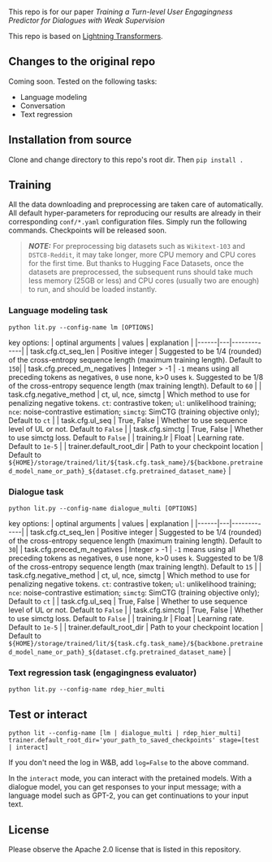 This repo is for our paper _Training a Turn-level User Engagingness Predictor for Dialogues with Weak Supervision_

This repo is based on [Lightning Transformers](https://github.com/PyTorchLightning/lightning-transformers).

## Changes to the original repo
Coming soon.
Tested on the following tasks:
* Language modeling
* Conversation
* Text regression


## Installation from source

Clone and change directory to this repo's root dir.
Then `pip install .`

## Training
All the data downloading and preprocessing are taken care of automatically.
All default hyper-parameters for reproducing our results are already in their corresponding `conf/*.yaml`
configuration files.
Simply run the following commands.
Checkpoints will be released soon.

> **_NOTE:_**  For preprocessing big datasets such as `Wikitext-103` and `DSTC8-Reddit`, it may take longer, more CPU memory and CPU cores for the first time. But thanks to Hugging Face Datasets, once the datasets are preprocessed, the subsequent runs should take much less memory (25GB or less) and CPU cores (usually two are enough) to run, and should be loaded instantly.

### Language modeling task

`python lit.py --config-name lm [OPTIONS]`

key options:
| optinal arguments | values | explanation |
|------|---|-------------|
| task.cfg.ct_seq_len | Positive integer | Suggested to be 1/4 (rounded) of the cross-entropy sequence length (maximum training length). Default to `150`|
| task.cfg.preced_m_negatives | Integer > -1 | `-1` means using all preceding tokens as negatives, `0` use none, k>0 uses `k`. Suggested to be 1/8 of the cross-entropy sequence length (max training length). Default to `60` |
| task.cfg.negative_method | ct, ul, nce, simctg | Which method to use for penalizing negative tokens. `ct`: contrastive token; `ul`: unlikelihood training; `nce`: noise-contrastive estimation; `simctg`: SimCTG (training objective only); Default to `ct` |
| task.cfg.ul_seq | True, False | Whether to use sequence level of UL or not. Default to `False` |
| task.cfg.simctg | True, False | Whether to use simctg loss. Default to `False` |
| training.lr | Float | Learning rate. Default to `1e-5` |
| trainer.default_root_dir | Path to your checkpoint location | Default to `${HOME}/storage/trained/lit/${task.cfg.task_name}/${backbone.pretrained_model_name_or_path}_${dataset.cfg.pretrained_dataset_name}` |

### Dialogue task

`python lit.py --config-name dialogue_multi [OPTIONS]`

key options:
| optinal arguments | values | explanation |
|------|---|-------------|
| task.cfg.ct_seq_len | Positive integer | Suggested to be 1/4 (rounded) of the cross-entropy sequence length (maximum training length). Default to `30`|
| task.cfg.preced_m_negatives | Integer > -1 | `-1` means using all preceding tokens as negatives, `0` use none, k>0 uses `k`. Suggested to be 1/8 of the cross-entropy sequence length (max training length). Default to `15` |
| task.cfg.negative_method | ct, ul, nce, simctg | Which method to use for penalizing negative tokens. `ct`: contrastive token; `ul`: unlikelihood training; `nce`: noise-contrastive estimation; `simctg`: SimCTG (training objective only); Default to `ct` |
| task.cfg.ul_seq | True, False | Whether to use sequence level of UL or not. Default to `False` |
| task.cfg.simctg | True, False | Whether to use simctg loss. Default to `False` |
| training.lr | Float | Learning rate. Default to `1e-5` |
| trainer.default_root_dir | Path to your checkpoint location | Default to `${HOME}/storage/trained/lit/${task.cfg.task_name}/${backbone.pretrained_model_name_or_path}_${dataset.cfg.pretrained_dataset_name}` |

### Text regression task (engagingness evaluator)

`python lit.py --config-name rdep_hier_multi`

## Test or interact

`python lit --config-name [lm | dialogue_multi | rdep_hier_multi] trainer.default_root_dir='your_path_to_saved_checkpoints' stage=[test | interact]`

If you don't need the log in W&B, add `log=False` to the above command.

In the `interact` mode, you can interact with the pretained models.
With a dialogue model, you can get responses to your input message; with a language model such as GPT-2, you can get continuations to your input text.

<!-- ```
export DATASET=fed # or daily_dialog_engaging

python lit.py --config-name rdep_hier dataset.cfg.history_size=3 trainer.default_root_dir='your_path_to_save_checkpoints' stage=test log=False dataset=nlp/text_regression/${DATASET}
``` -->

## License

Please observe the Apache 2.0 license that is listed in this repository.
